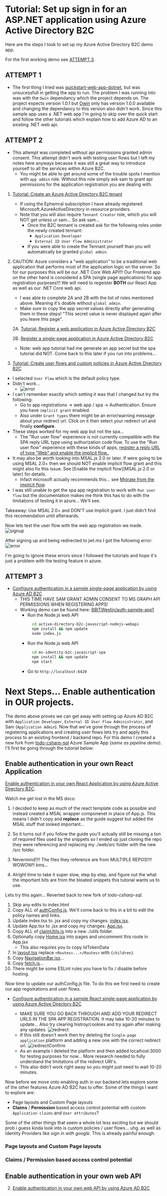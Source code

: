 # Tutorial: Set up sign in for an ASP.NET application using Azure Active Directory B2C

Here are the steps I took to set up my Azure Active Directory B2C demo app.

For the first working demo see [ATTEMPT 3](#ATTEMPT-3).

## ATTEMPT 1

- The first thing I tried was [quickstart-web-app-dotnet](https://learn.microsoft.com/en-us/azure/active-directory-b2c/quickstart-web-app-dotnet), but was unsucessfull in getting the app to run. The problem I was running into was with the `Owin` dependancy which the project depends on. The project expects version 1.0.1 but [Owin](https://www.nuget.org/packages/Owin/1.0.0?_src=template) only has version 1.0.0 available and changing the dependancy to this version also didn't work. Since this sample app uses a .NET web app I'm going to skip over the quick start and follow the other tutorials which explain how to add Azure AD to an existing .NET web api.

## ATTEMPT 2

- This attempt was completed without api permissions granted admin consent. This attempt didn't work with testing user flows but I left my notes here anyways because it was still a great way to introduce yourself to all the services within Azure B2C.
  - You might be able to get around some of the trouble spots I mention with `app admin` role. Without this role simply ask sam to grant api permissions for the application registration you are dealing with.

1. [Tutorial: Create an Azure Active Directory B2C tenant](https://learn.microsoft.com/en-us/azure/active-directory-b2c/tutorial-create-tenant)

   - If using the Ephemral subscription I have already registered Microsoft.AzureActiveDirectory in resource providers.
   - Note that you will also require `Tennant Creator` role, which you will NOT get unless ur sam... So ask sam...
     - Once the B2C tennant is created ask for the following roles under the newly created tennant:
       - `Application Developer`
       - `External ID User Flow Administrator`
     - If you were able to create the Tennant yourself than you will automatically be granted `global admin`.

2. CAUTION: Azure considers a "web application" to be a traditional web application that performs most of the application logic on the server. So for our purposes this will be our .NET Core Web API!!! Our Frontend app on the other hand is considered a SPA (single page applications) for app registration purposes!!! We will need to regeister **BOTH** our React App as well as our .NET Core web api.

   - I was able to complete 2A and 2B with the list of roles mentioned above. Meaning it's doable without `global admin`.
   - Make sure to copy the app secret values directly after generating them in these steps! "This secret value is never displayed again after you leave this page".

   2A. [Tutorial: Register a web application in Azure Active Directory B2C](https://learn.microsoft.com/en-us/azure/active-directory-b2c/tutorial-register-applications)

   2B. [Register a single-page application in Azure Active Directory B2C](https://learn.microsoft.com/en-us/azure/active-directory-b2c/tutorial-register-spa)

   - Note: web app tutorial had me generate an app secret but the spa tutorial did NOT. Come back to this later if you run into problems...

3. [Tutorial: Create user flows and custom policies in Azure Active Directory B2C](https://learn.microsoft.com/en-us/azure/active-directory-b2c/tutorial-create-user-flows?pivots=b2c-user-flow)

- I selected `User Flow` which is the default policy type.
- Didn't work...
  - ![error](./images/sorry.png)
- I can't remember exactly which setting it was that I changed but try the following:
  - Go to app registrations -> web app / spa -> Authentication. Ensure you have `implicit grant` enabled.
  - Also under `Grant types` there might be an error/warning message about your redirect url. Click on it then select your redirect url and finally **configure**.
- These steps worked for my web app but not the spa...
  - The "Run user flow" experience is not currently compatible with the SPA reply URL type using authorization code flow. To use the "Run user flow" experience with these kinds of apps, [register a reply URL of type "Web" and enable the implicit flow..](https://learn.microsoft.com/en-us/azure/active-directory-b2c/tutorial-register-spa#enable-the-implicit-flow)
- It may also be worth looking into MSAL.js 2.0 or later. If were going to be using MSAL 2.0+ then we should NOT enable implicit flow grant and this might also fix this issue. See [Enable the implicit flow](MSAL.js 2.0 or later) for details.
  - Infact microsoft actually recommends this... see [Migrate from the implicit flow](https://learn.microsoft.com/en-us/azure/active-directory-b2c/tutorial-register-spa#migrate-from-the-implicit-flow).
- I was still unable to get the spa app registration to work with `Run user flow` but the documentation makes me think this has to do with the limitations of testing it in azure... We'll see.

Takeaway: Use MSAL 2.0+ and DON'T use Implicit grant. I just didn't find this recomendation until afterwards.

Now lets test the user flow with the web app registration we made.
![signup](./images/signup.png)

After signing up and being redirected to jwt.ms I got the following error:
![error](./images/error.png)

I'm going to ignore these errors since I followed the tutorials and hope it's just a problem with the testing feature in azure.

## ATTEMPT 3

- [Configure authentication in a sample single-page application by using Azure AD B2C](https://learn.microsoft.com/en-us/azure/active-directory-b2c/configure-authentication-sample-spa-app)
  - THIS TIME HAVE SAM GRANT ADMIN CONSENT TO MS GRAPH API PERMISSIONS WHEN REGISTERING APPS!
  - Working demo can be found here: [BBITWestin/auth-sample-app1](https://github.com/BBITWestin/auth-sample-app1)
    - Run the Node.js web API
      ```bash
        cd active-directory-b2c-javascript-nodejs-webapi
        npm install && npm update
        node index.js
      ```
    - Run the Node.js web API
      ```bash
        cd ms-identity-b2c-javascript-spa
        npm install && npm update
        npm start
      ```
    - Go to `http://localhost:6420`

# Next Steps... Enable authentication in **OUR** projects.

The demo above proves we can get away with setting up Azure AD B2C with `Application Developer`, `External ID User Flow Administrator`, and Sam (`Application Admin`). Now that we've gone through the process of registering applications and creating user flows lets try and apply this process to an existing frontend / backend repo. For this demo I created a new fork from [todo-csharp-sql](https://github.com/azure-samples/todo-csharp-sql/tree/main/) Azure Sample App (_same as pipeline demo_). I'll first be going through the tutorial below:

## Enable authentication in your own React Application

[Enable authentication in your own React Application by using Azure Active Directory B2C](https://learn.microsoft.com/en-us/azure/active-directory-b2c/enable-authentication-react-spa-app).

Watch me get lost in the MS docs:

1. I decided to keep as much of the react template code as possible and instead created a MSAL wrapper componenet in place of App.js. This means I didn't copy and **replace** as the guide suggest but added the MSAL stuff that looked important...

2. So it turns out if you follow the guide you'll actually still be missing a ton of required files used by the snippets so I ended up just cloning the repo they were referencing and replacing my ./web/src folder with the new /src folder.

3. Nevermind!!!! The files they reference are from MULTIPLE REPOS!!!! WOWOW!! kms...

4. Alright time to take it super slow, step by step, and figure out the what the important bits are from the bloated snippets this tutorial wants us to use.

Lets try this again... Reverted back to new fork of _todo-csharp-sql_.

1. Skip any edits to index.html
2. Copy ALL of [authConfig.js](). We'll come back to this in a bit to edit the policy names and links.
3. Update index.tsx to .jsx and copy my changes: [index.jsx]().
4. Update App.tsx to .jsx and copy my changes: [App.jsx]().
5. Copy ALL of [claimUtils.js]() into a new _./utils_ folder.
6. Optionally copy [Home.jsx]() into pages and uncomment this route in App.jsx
   - This also requires you to copy IdTokenData
7. In [layout.tsx]() replace `<Routes>...</Routes>` with `{children}`.
8. Copy [NavigationBar.jsx]()...
9. Copy [fetch.js]()...
10. There might be some ESLint rules you have to fix / disable before hosting.

Now time to update our authConfig.js file. To do this we first need to create our app registrations and user flows.

- [Configure authentication in a sample React single-page application by using Azure Active Directory B2C](https://learn.microsoft.com/en-us/azure/active-directory-b2c/configure-authentication-sample-react-spa-app#31-configure-the-react-sample)

  - MAKE SURE YOU GO BACK THROUGH AND ADD YOUR REDIRECT URLS IN THE SPA APP REGISTRATION. It may take 10-20 minutes to update... Also try clearing histroy/cookies and try again after making any updates.
    ![redirect](./images/redirect.png)
  - If this still doesn't work then try deleting the `Single-page application` platform and adding a new one with the correct redirect url.
    ![redirectConfirm](./images/redirectConfirm.png)
  - As an example I deleted the platform and then added localhost:3000 for testing purposes for now... More research needed to fully understand the limitations of the redirect URI's.
  - This also didn't work right away so you might just need to wait 10-20 minutes.

Now before we move onto enabling auth in our backend lets explore some of the other features Azure AD B2C has to offer. Some of the things I want to explore are:

- Page layouts and Custom Page layouts
- **Claims** / **Permission** based access control potential with custom `Application claims` and `User attributes`?

Some of the other things that seem a whole lot less exciting but we should prob i guess kinda look into is custom policies / user flows... uhg. as well as Identity Providers like _sign in with google_. This is already painful enough.

### Page layouts and Custom Page layouts

### Claims / Permission based access control potential

## Enable authentication in your own web API

2. [Enable authentication in your own web API by using Azure AD B2C](https://learn.microsoft.com/en-us/azure/active-directory-b2c/enable-authentication-web-api?tabs=csharpclient)
